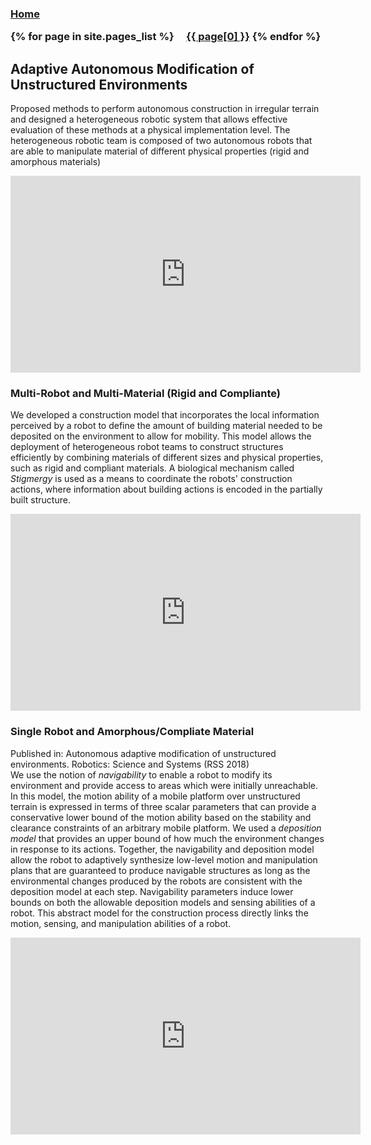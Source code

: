 <h3 class="masthead-title">
<!-- <a href="/" title="Home">{{ site.title }}</a> -->
<a href="/" title="Home">Home</a>


{% for page in site.pages_list %}
  &nbsp;&nbsp;&nbsp;
  <a href="{{ page[1]  }}">{{ page[0] }}</a>
{% endfor %}
</h3>

## Adaptive Autonomous Modification of Unstructured Environments

Proposed methods to perform autonomous construction in irregular terrain and designed a heterogeneous robotic system that allows effective evaluation of these methods at a physical implementation level. The heterogeneous robotic team is composed of two autonomous robots that are able to manipulate material of different physical properties (rigid and amorphous materials)

<iframe width="560" height="315" src="https://www.youtube.com/embed/PXaKOsIyeo8?start=11" frameborder="0" allow="accelerometer; autoplay; encrypted-media; gyroscope; picture-in-picture" allowfullscreen></iframe>
<br/>

### Multi-Robot and Multi-Material (Rigid and Compliante)

We developed a construction model that incorporates the local information perceived by a robot to define the amount of building material needed to be deposited on the environment to allow for mobility. This model allows the deployment of heterogeneous robot teams to construct structures efficiently by combining materials of different sizes and physical properties, such as rigid and compliant materials. A biological mechanism called _Stigmergy_ is used as a means to coordinate the robots' construction actions, where information about building actions is encoded in the partially built structure.

<iframe width="560" height="315" src="https://www.youtube.com/embed/xAjEsM_ePN4?start=3" frameborder="0" allow="accelerometer; autoplay; encrypted-media; gyroscope; picture-in-picture" allowfullscreen></iframe>
<br/>

### Single Robot and Amorphous/Compliate Material
Published in: Autonomous adaptive modification of unstructured environments. Robotics: Science and Systems (RSS 2018)
<br/>
We use the notion of  _navigability_ to enable a robot to modify its environment and provide access to areas which were initially unreachable. In this model, the motion ability of a mobile platform over unstructured terrain is expressed in terms of three scalar parameters that can provide a conservative lower bound of the motion ability based on the stability and clearance constraints of an arbitrary mobile platform.  We used a _deposition_ _model_ that provides an upper bound of how much the environment changes in response to its actions. Together, the navigability and deposition model allow the robot to adaptively synthesize low-level motion and manipulation plans that are guaranteed to produce navigable structures as long as the environmental changes produced by the robots are consistent with the deposition model at each step. Navigability parameters induce lower bounds on both the allowable deposition models and sensing abilities of a robot. This abstract model for the construction process directly links the motion, sensing, and manipulation abilities of a robot. 
<br/>
<iframe width="560" height="315" src="https://www.youtube.com/embed/7tjbrfLna8A?start=11" frameborder="0" allow="accelerometer; autoplay; encrypted-media; gyroscope; picture-in-picture" allowfullscreen></iframe>
<br/>
